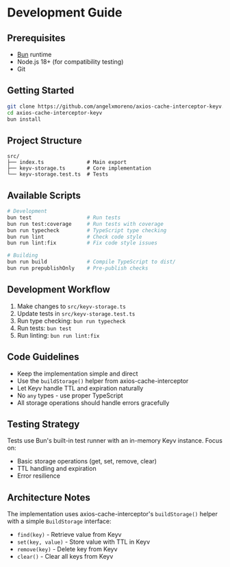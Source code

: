 # Development Guide

## Prerequisites

- [Bun](https://bun.sh) runtime
- Node.js 18+ (for compatibility testing)
- Git

## Getting Started

```bash
git clone https://github.com/angelxmoreno/axios-cache-interceptor-keyv.git
cd axios-cache-interceptor-keyv
bun install
```

## Project Structure

```
src/
├── index.ts              # Main export
├── keyv-storage.ts       # Core implementation
└── keyv-storage.test.ts  # Tests
```

## Available Scripts

```bash
# Development
bun test                  # Run tests
bun run test:coverage     # Run tests with coverage
bun run typecheck         # TypeScript type checking
bun run lint              # Check code style
bun run lint:fix          # Fix code style issues

# Building
bun run build             # Compile TypeScript to dist/
bun run prepublishOnly    # Pre-publish checks
```

## Development Workflow

1. Make changes to `src/keyv-storage.ts`
2. Update tests in `src/keyv-storage.test.ts`
3. Run type checking: `bun run typecheck`
4. Run tests: `bun test`
5. Run linting: `bun run lint:fix`

## Code Guidelines

- Keep the implementation simple and direct
- Use the `buildStorage()` helper from axios-cache-interceptor
- Let Keyv handle TTL and expiration naturally
- No `any` types - use proper TypeScript
- All storage operations should handle errors gracefully

## Testing Strategy

Tests use Bun's built-in test runner with an in-memory Keyv instance. Focus on:
- Basic storage operations (get, set, remove, clear)
- TTL handling and expiration
- Error resilience

## Architecture Notes

The implementation uses axios-cache-interceptor's `buildStorage()` helper with a simple `BuildStorage` interface:
- `find(key)` - Retrieve value from Keyv
- `set(key, value)` - Store value with TTL in Keyv
- `remove(key)` - Delete key from Keyv  
- `clear()` - Clear all keys from Keyv